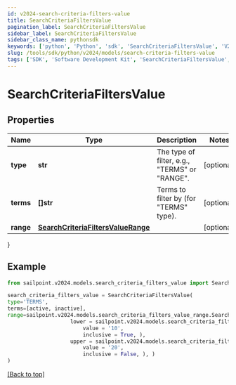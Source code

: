 ```yaml
---
id: v2024-search-criteria-filters-value
title: SearchCriteriaFiltersValue
pagination_label: SearchCriteriaFiltersValue
sidebar_label: SearchCriteriaFiltersValue
sidebar_class_name: pythonsdk
keywords: ['python', 'Python', 'sdk', 'SearchCriteriaFiltersValue', 'V2024SearchCriteriaFiltersValue'] 
slug: /tools/sdk/python/v2024/models/search-criteria-filters-value
tags: ['SDK', 'Software Development Kit', 'SearchCriteriaFiltersValue', 'V2024SearchCriteriaFiltersValue']
---
```


# SearchCriteriaFiltersValue


## Properties

Name | Type | Description | Notes
------------ | ------------- | ------------- | -------------
**type** | **str** | The type of filter, e.g., \"TERMS\" or \"RANGE\". | [optional] 
**terms** | **[]str** | Terms to filter by (for \"TERMS\" type). | [optional] 
**range** | [**SearchCriteriaFiltersValueRange**](search-criteria-filters-value-range) |  | [optional] 
}

## Example

```python
from sailpoint.v2024.models.search_criteria_filters_value import SearchCriteriaFiltersValue

search_criteria_filters_value = SearchCriteriaFiltersValue(
type='TERMS',
terms=[active, inactive],
range=sailpoint.v2024.models.search_criteria_filters_value_range.SearchCriteria_filters_value_range(
                    lower = sailpoint.v2024.models.search_criteria_filters_value_range_lower.SearchCriteria_filters_value_range_lower(
                        value = '10', 
                        inclusive = True, ), 
                    upper = sailpoint.v2024.models.search_criteria_filters_value_range_upper.SearchCriteria_filters_value_range_upper(
                        value = '20', 
                        inclusive = False, ), )
)

```
[[Back to top]](#) 

